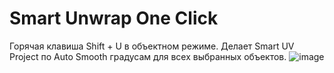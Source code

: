 # Smart Unwrap One Click
Горячая клавиша Shift + U в объектном режиме.
Делает Smart UV Project по Auto Smooth градусам для всех выбранных объектов.
![image](https://user-images.githubusercontent.com/95053537/183986763-36a2b1ac-0e91-4697-ac20-5643b6f4972c.png)

